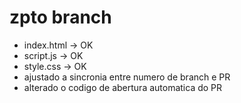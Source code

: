 # zpto branch

- index.html -> OK
- script.js -> OK
- style.css -> OK
- ajustado a sincronia entre numero de branch e PR
- alterado o codigo de abertura automatica do PR